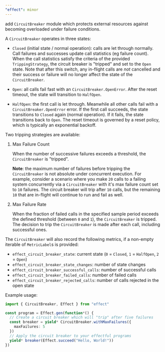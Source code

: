 ```yaml
---
"effect": minor
---
```


add `CircuitBreaker` module which protects external resources against becoming
overloaded under failure conditions.

A `CircuitBreaker` operates in three states:

  - `Closed` (initial state / normal operation): calls are let through
    normally. Call failures and successes update call statistics (eg failure
    count). When the call statistics satisfy the criteria of the provided
    `TrippingStrategy`, the circuit breaker is "tripped" and set to the
    `Open` state. Note that after this switch, any in-flight calls are *not*
    cancelled and their success or failure will no longer affect the state of
    the `CircuitBreaker`.

  - `Open`: all calls fail fast with an `CircuitBreaker.OpenError`. After the
    reset timeout, the state will transition to `HalfOpen`.

  - `HalfOpen`: the first call is let through. Meanwhile all other calls fail
    with a `CircuitBreaker.OpenError` error. If the first call succeeds, the
    state transitions to `Closed` again (normal operation). If it fails, the
    state transitions back to `Open`. The reset timeout is governed by a
    reset policy, which is typically an exponential backoff.

Two tripping strategies are available:

  1. Max Failure Count

     When the number of successive failures exceeds a threshold, the
     `CircuitBreaker` is "tripped".

     **Note**: the maximum number of failures before tripping the
     `CircuitBreaker` is not absolute under concurrent execution. For
     example, consider a scenario where you make `20` calls to a failing
     system concurrently via a `CircuitBreaker` with it's max failure count
     set to `10` failures. The circuit breaker will trip after `10` calls,
     but the remaining `10` that are in-flight will continue to run and fail
     as well.

  2. Max Failure Rate

     When the fraction of failed calls in the specified sample period exceeds
     the defined threshold (between `0` and `1`), the `CircuitBreaker` is
     tripped. The decision to trip the `CircuitBreaker` is made after each
     call, including successful ones.

The `CircuitBreaker` will also record the following metrics, if a non-empty
iterable of `MetricLabel`s is provided:

  - `effect_circuit_breaker_state`: current state (`0` = `Closed`, `1` =
    `HalfOpen`, `2` = `Open`)
  - `effect_circuit_breaker_state_changes`: number of state changes
  - `effect_circuit_breaker_successful_calls`: number of successful calls
  - `effect_circuit_breaker_failed_calls`: number of failed calls
  - `effect_circuit_breaker_rejected_calls`: number of calls rejected in the
    open state

Example usage:

```ts
import { CircuitBreaker, Effect } from "effect"

const program = Effect.gen(function*() {
  // Create a circuit breaker which will "trip" after five failures
  const breaker = yield* CircuitBreaker.withMaxFailures({
    maxFailures: 5
  })
  // Apply the circuit breaker to your effectful programs
  yield* breaker(Effect.succeed("Hello, World!"))
})
```
